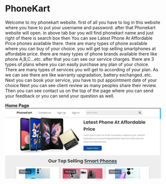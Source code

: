 # PhoneKart

Welcome to my phonekart website.
first of all you have to log in this website where you have to put your username and password.
after that Phonekart website will open.
in above tab bar you will find phonekart name and just right of there is search box
then You can see Latest Phone At Affordable Price phones available there.
there are many types of phone available where you can buy of your choice.
you will get top selling smartphones at affordable price.
there are many types of phone brands available there like phone A,B,C...etc.
after that you can see our service charges.
there are 3 types of plans where you can easily purchase any plan of your choice.
There are many types of services you will get to according of your plan.
As we can see there are like warranty upgradation, battery exchanged..etc.
Next you can book your service, you have to put appointment date of your choice
Next you can see client review as many peoples share their review.
Then you can see contact us on the top of the page where you can send your feedback or you can send your question as well.

**Home Page**
<img src= "https://github.com/rahulstm08/PhoneKart/blob/main/Readme_images/Home_page.jpeg"/>
